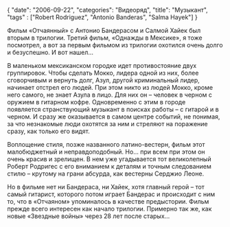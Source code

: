 {
   "date": "2006-09-22",
   "categories": "Видеоряд",
   "title": "Музыкант", "tags" : ["Robert Rodriguez", "Antonio Banderas", "Salma Hayek"]
}

Фильм «Отчаянный» с Антонио Бандерасом и Салмой Хайек был вторым в трилогии. Третий фильм, «Однажды в Мексике», я тоже посмотрел, а вот за первым фильмом из трилогии охотился очень долго и безуспешно. И вот нашел…

В маленьком мексиканском городке идет противостояние двух группировок. Чтобы сделать Мокко, лидера одной из них, более сговорчивым и вернуть долг, Азул, другой криминальный лидер, начинает отстрел его людей. При этом никто из людей Мокко, кроме него самого, не знает Азула в лицо. Для них он – человек в черном с оружием в гитарном кофре. Одновременно с этим в городе появляется странствующий музыкант в поисках работы – с гитарой и в черном. И сразу же оказывается в самом центре событий, не понимая, за что незнакомые люди охотятся за ним и стреляют на поражение сразу, как только его видят.

Воплощение стиля, позже названного латино-вестерн, фильм этот малобюджетный и неправдоподобный. Но… при всем при этом он очень красив и зрелищен. В нем уже угадывается тот великолепный Роберт Родригес с его вниманием к деталям и точным следованием стилю – крутому на грани абсурда, как вестерны Серджио Леоне.

Но в фильме нет ни Бандераса, ни Хайек, хотя главный герой – тот самый гитарист, которого потом играет Бандерас и происходит с ним то, что в «Отчаяном» упоминалось в качестве предыстории. Фильм прежде всего интересен как начало трилогии. Примерно так же, как новые «Звездные войны» через 28 лет после старых…
